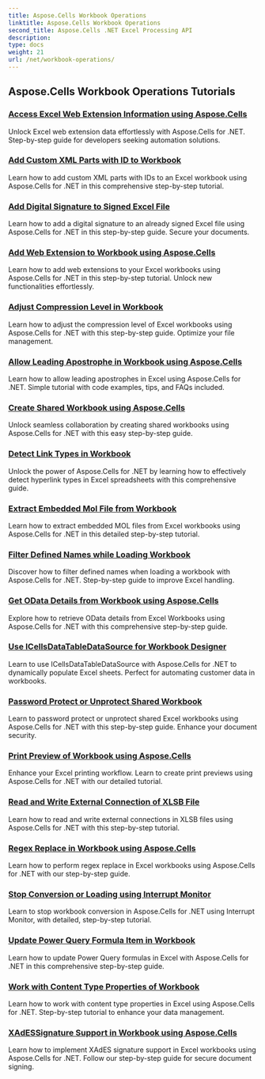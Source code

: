 ```yaml
---
title: Aspose.Cells Workbook Operations
linktitle: Aspose.Cells Workbook Operations
second_title: Aspose.Cells .NET Excel Processing API
description: 
type: docs
weight: 21
url: /net/workbook-operations/
---
```


## Aspose.Cells Workbook Operations Tutorials
### [Access Excel Web Extension Information using Aspose.Cells](./access-web-extension-information/)
Unlock Excel web extension data effortlessly with Aspose.Cells for .NET. Step-by-step guide for developers seeking automation solutions.
### [Add Custom XML Parts with ID to Workbook](./add-custom-xml-parts-with-id/)
Learn how to add custom XML parts with IDs to an Excel workbook using Aspose.Cells for .NET in this comprehensive step-by-step tutorial.
### [Add Digital Signature to Signed Excel File](./add-digital-signature-to-signed-file/)
Learn how to add a digital signature to an already signed Excel file using Aspose.Cells for .NET in this step-by-step guide. Secure your documents.
### [Add Web Extension to Workbook using Aspose.Cells](./add-web-extension/)
Learn how to add web extensions to your Excel workbooks using Aspose.Cells for .NET in this step-by-step tutorial. Unlock new functionalities effortlessly.
### [Adjust Compression Level in Workbook](./adjust-compression-level/)
Learn how to adjust the compression level of Excel workbooks using Aspose.Cells for .NET with this step-by-step guide. Optimize your file management.
### [Allow Leading Apostrophe in Workbook using Aspose.Cells](./allow-leading-apostrophe/)
Learn how to allow leading apostrophes in Excel using Aspose.Cells for .NET. Simple tutorial with code examples, tips, and FAQs included.
### [Create Shared Workbook using Aspose.Cells](./create-shared-workbook/)
Unlock seamless collaboration by creating shared workbooks using Aspose.Cells for .NET with this easy step-by-step guide.
### [Detect Link Types in Workbook](./detect-link-types/)
Unlock the power of Aspose.Cells for .NET by learning how to effectively detect hyperlink types in Excel spreadsheets with this comprehensive guide.
### [Extract Embedded Mol File from Workbook](./extract-embedded-mol-file/)
Learn how to extract embedded MOL files from Excel workbooks using Aspose.Cells for .NET in this detailed step-by-step tutorial.
### [Filter Defined Names while Loading Workbook](./filter-defined-names/)
Discover how to filter defined names when loading a workbook with Aspose.Cells for .NET. Step-by-step guide to improve Excel handling.
### [Get OData Details from Workbook using Aspose.Cells](./get-odata-details/)
Explore how to retrieve OData details from Excel Workbooks using Aspose.Cells for .NET with this comprehensive step-by-step guide.
### [Use ICellsDataTableDataSource for Workbook Designer](./use-icells-datatable-data-source/)
Learn to use ICellsDataTableDataSource with Aspose.Cells for .NET to dynamically populate Excel sheets. Perfect for automating customer data in workbooks.
### [Password Protect or Unprotect Shared Workbook](./password-protect-or-unprotect-shared-workbook/)
Learn to password protect or unprotect shared Excel workbooks using Aspose.Cells for .NET with this step-by-step guide. Enhance your document security.
### [Print Preview of Workbook using Aspose.Cells](./print-preview/)
Enhance your Excel printing workflow. Learn to create print previews using Aspose.Cells for .NET with our detailed tutorial.
### [Read and Write External Connection of XLSB File](./read-and-write-external-connection/)
Learn how to read and write external connections in XLSB files using Aspose.Cells for .NET with this step-by-step tutorial.
### [Regex Replace in Workbook using Aspose.Cells](./regex-replace/)
Learn how to perform regex replace in Excel workbooks using Aspose.Cells for .NET with our step-by-step guide.
### [Stop Conversion or Loading using Interrupt Monitor](./stop-conversion-or-loading/)
Learn to stop workbook conversion in Aspose.Cells for .NET using Interrupt Monitor, with detailed, step-by-step tutorial.
### [Update Power Query Formula Item in Workbook](./update-power-query-formula-item/)
Learn how to update Power Query formulas in Excel with Aspose.Cells for .NET in this comprehensive step-by-step guide.
### [Work with Content Type Properties of Workbook](./work-with-content-type-properties/)
Learn how to work with content type properties in Excel using Aspose.Cells for .NET. Step-by-step tutorial to enhance your data management.
### [XAdESSignature Support in Workbook using Aspose.Cells](./xades-signature-support/)
Learn how to implement XAdES signature support in Excel workbooks using Aspose.Cells for .NET. Follow our step-by-step guide for secure document signing.